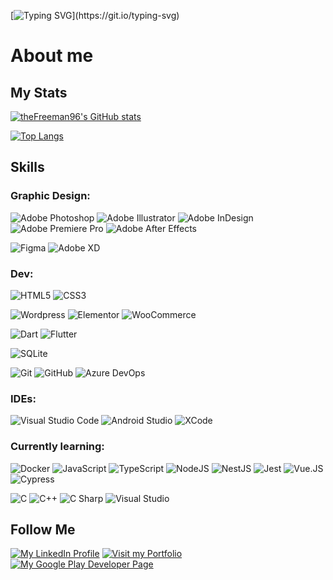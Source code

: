 [![Typing SVG](https://readme-typing-svg.herokuapp.com/?lines=Hi,+I'm+an+Italian+Graphic+Designer.;Welcome+to+my+GitHub,+I'm+Davide.;Hi,+I'm+Davide,+welcome+to+my+GitHub.)](https://git.io/typing-svg)

# About me

## My Stats
[![theFreeman96's GitHub stats](https://github-readme-stats.vercel.app/api?username=theFreeman96&show_icons=true&theme=noctis_minimus)](https://github.com/theFreeman96/github-readme-stats)

[![Top Langs](https://github-readme-stats.vercel.app/api/top-langs/?username=theFreeman96&layout=compact&theme=noctis_minimus)](https://github.com/theFreeman96/github-readme-stats)

## Skills

### Graphic Design:

![Adobe Photoshop](https://img.shields.io/badge/Photoshop-31A8FF?logo=adobephotoshop&logoColor=white)
![Adobe Illustrator](https://img.shields.io/badge/Illustrator-FF9A00?logo=adobeillustrator&logoColor=white)
![Adobe InDesign](https://img.shields.io/badge/InDesign-FF3366?logo=adobeindesign&logoColor=white)
![Adobe Premiere Pro](https://img.shields.io/badge/Premiere_Pro-9999FF?logo=adobepremierepro&logoColor=white)
![Adobe After Effects](https://img.shields.io/badge/After_Effects-C991F5?logo=adobeaftereffects&logoColor=white)

![Figma](https://img.shields.io/badge/Figma-F24E1E?logo=figma&logoColor=white)
![Adobe XD](https://img.shields.io/badge/Adobe_XD-FF61F6?logo=adobexd&logoColor=white)

### Dev:

![HTML5](https://img.shields.io/badge/HTML5-E34F26?logo=html5&logoColor=white)
![CSS3](https://img.shields.io/badge/CSS3-1572B6?logo=css3&logoColor=white)

![Wordpress](https://img.shields.io/badge/Wordpress-21759B?logo=wordpress&logoColor=white)
![Elementor](https://img.shields.io/badge/Elementor-92003B?logo=elementor&logoColor=white)
![WooCommerce](https://img.shields.io/badge/WooCommerce-96588A?logo=woo&logoColor=white)

![Dart](https://img.shields.io/badge/Dart-0175C2?logo=dart&logoColor=white)
![Flutter](https://img.shields.io/badge/Flutter-02569B?logo=flutter&logoColor=white)

![SQLite](https://img.shields.io/badge/SQLite-003B57?logo=sqlite&logoColor=white)

![Git](https://img.shields.io/badge/Git-F05032?logo=git&logoColor=white)
![GitHub](https://img.shields.io/badge/GitHub-181717?logo=github&logoColor=white)
![Azure DevOps](https://img.shields.io/badge/Azure_DevOps-0078D7?logo=azuredevops&logoColor=white)

### IDEs:

![Visual Studio Code](https://img.shields.io/badge/Visual_Studio_Code-007ACC?logo=visualstudiocode&logoColor=white)
![Android Studio](https://img.shields.io/badge/Android_Studio-3DDC84?logo=androidstudio&logoColor=white)
![XCode](https://img.shields.io/badge/XCode-147EFB?logo=xcode&logoColor=white)

### Currently learning:

![Docker](https://img.shields.io/badge/Docker-2496ED?logo=docker&logoColor=white)
![JavaScript](https://img.shields.io/badge/JavaScript-F7DF1E?logo=javascript&logoColor=white)
![TypeScript](https://img.shields.io/badge/TypeScript-3178C6?logo=typescript&logoColor=white)
![NodeJS](https://img.shields.io/badge/Node.JS-339933?logo=nodedotjs&logoColor=white)
![NestJS](https://img.shields.io/badge/NestJS-E0234E?logo=nestjs&logoColor=white)
![Jest](https://img.shields.io/badge/Jest-C21325?logo=jest&logoColor=white)
![Vue.JS](https://img.shields.io/badge/Vue.JS-4FC08D?logo=vuedotjs&logoColor=white)
![Cypress](https://img.shields.io/badge/Cypress-17202C?logo=cypress&logoColor=white)

![C](https://img.shields.io/badge/C-A8B9CC?logo=c&logoColor=white)
![C++](https://img.shields.io/badge/C++-00599C?logo=cplusplus&logoColor=white)
![C Sharp](https://img.shields.io/badge/C_Sharp-239120?logo=csharp&logoColor=white)
![Visual Studio](https://img.shields.io/badge/Visual_Studio-5C2D91?logo=visualstudiocode&logoColor=white)

## Follow Me

[![My LinkedIn Profile](https://img.shields.io/badge/LinkedIn-0E76A8?logo=linkedin&logoColor=white)](https://www.linkedin.com/in/davide-belvisi/)
[![Visit my Portfolio](https://img.shields.io/badge/Portfolio-2D333B?logo=github&logoColor=white)](https://thefreeman96.github.io/portfolio/)
[![My Google Play Developer Page](https://img.shields.io/badge/Google_Play-34A853?logo=googleplay&logoColor=white)](https://play.google.com/store/apps/dev?id=8416983635156421581)

<!---
theFreeman96/theFreeman96 is a ✨ special ✨ repository because its `README.md` (this file) appears on your GitHub profile.
You can click the Preview link to take a look at your changes.

